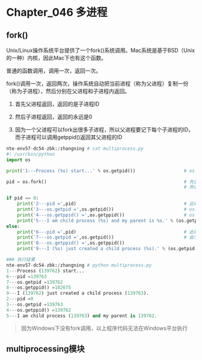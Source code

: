 # Chapter_046 多进程

## fork()

Unix/Linux操作系统平台提供了一个fork()系统调用。Mac系统是基于BSD（Unix的一种）内核，因此Mac下也有这个函数。

普通的函数调用，调用一次，返回一次。

fork()调用一次，返回两次，操作系统自动把当前进程（称为父进程）复制一份（称为子进程），然后分别在父进程和子进程内返回。

1. 首先父进程返回，返回的是子进程ID

2. 然后子进程返回，返回的永远是0

3. 因为一个父进程可以fork出很多子进程，所以父进程要记下每个子进程的ID，而子进程可以调用getppid()返回其父进程的ID

```python
nte-env57-dc54-zbk:/zhangning # cat multiprocess.py
#! /usr/bin/python
import os

print('1---Process (%s) start...' % os.getpid())                  # os.getpid()返回当前进程（父进程）ID

pid = os.fork()                                                   # 先调用父进程返回子进程ID，再调用子进程返回0
                                                                  # 所以先执行else语句块，再执行if语句块

if pid == 0:
    print('2---pid =',pid)                                        # 此时调用子进程，返回pid是0
    print('3---os.getpid =',os.getpid())                          # os.getpid()返回子进程ID
    print('4---os.getppid() =',os.getppid())                      # os.getppid()返回父进程ID
    print('5---I am child process (%s) and my parent is %s.' % (os.getpid(), os.getppid()))
else:
    print('6---pid =',pid)                                        # 此时pid是子进程ID
    print('7---os.getpid =',os.getpid())                          # 由于此时是父进程调用，os.getpid()返回父进程ID
    print('8---os.getppid() =',os.getppid())                      
    print('9---I (%s) just created a child process (%s).' % (os.getpid(), pid))

### 执行结果
nte-env57-dc54-zbk:/zhangning # python multiprocess.py
1---Process (139762) start...
6---pid =139763
7---os.getpid =139762
8---os.getppid() =182675
9---I (139762) just created a child process (139763).
2---pid =0
3---os.getpid =139763
4---os.getppid() =139762
5---I am child process (139763) and my parent is 139762.
```

> 因为Windows下没有fork调用，以上程序代码无法在Windows平台执行

## multiprocessing模块
